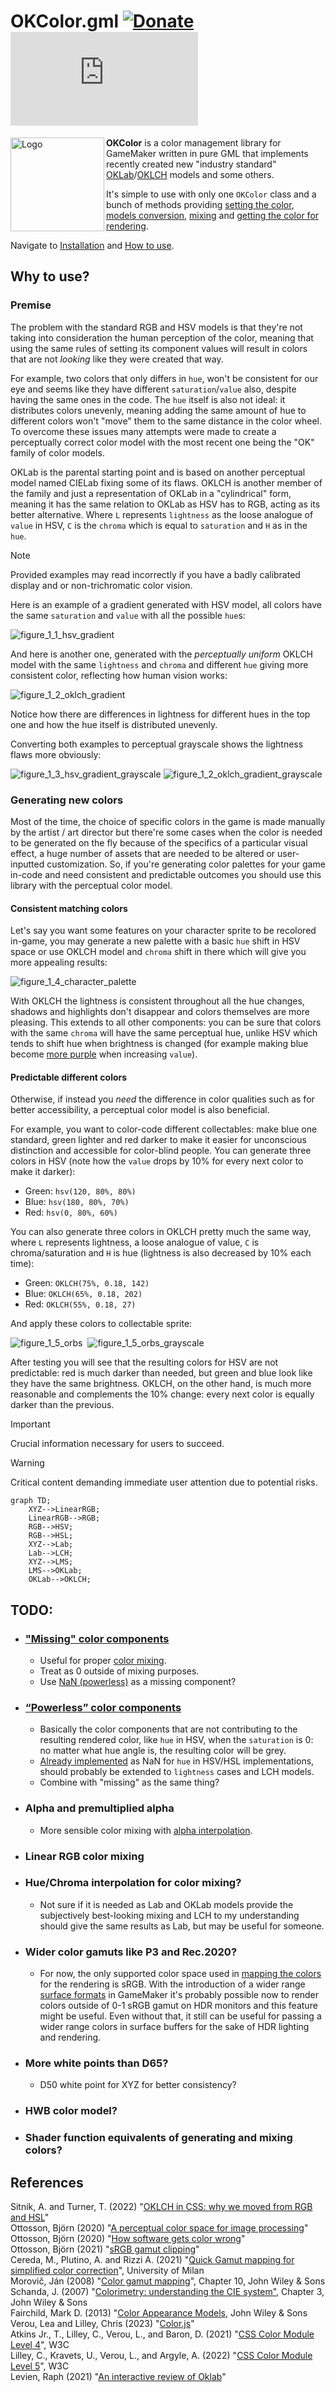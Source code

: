 # OKColor.gml [![Donate](https://img.shields.io/badge/donate-%E2%9D%A4-blue.svg)](https://musnik.itch.io/donate-me) [![License](https://img.shields.io/github/license/KeeVeeGames/OKColor.gml)](#!)
<img align="left" src="https://keevee.games/wp-content/uploads/2023/11/logo-300x300.png" alt="Logo" width="150">

**OKColor** is a color management library for GameMaker written in pure GML that implements recently created new "industry standard" [OKLab](https://bottosson.github.io/posts/oklab/)/[OKLCH](https://evilmartians.com/chronicles/oklch-in-css-why-quit-rgb-hsl) models and some others.

It's simple to use with only one `OKColor` class and a bunch of methods providing [setting the color](), [models conversion](), [mixing]() and [getting the color for rendering]().

Navigate to [Installation]() and [How to use]().

## Why to use?

### Premise

The problem with the standard RGB and HSV models is that they're not taking into consideration the human perception of the color, meaning that using the same rules of setting its component values will result in colors that are not *looking* like they were created that way.

For example, two colors that only differs in `hue`, won't be consistent for our eye and seems like they have different `saturation`/`value` also, despite having the same ones in the code. The `hue` itself is also not ideal: it distributes colors unevenly, meaning adding the same amount of hue to different colors won't "move" them to the same distance in the color wheel. To overcome these issues many attempts were made to create a perceptually correct color model with the most recent one being the "OK" family of color models.

OKLab is the parental starting point and is based on another perceptual model named CIELab fixing some of its flaws. OKLCH is another member of the family and just a representation of OKLab in a "cylindrical" form, meaning it has the same relation to OKLab as HSV has to RGB, acting as its better alternative. Where `L` represents `lightness` as the loose analogue of `value` in HSV, `C` is the `chroma` which is equal to `saturation` and `H` as in the `hue`.  

> [!NOTE]
> Provided examples may read incorrectly if you have a badly calibrated display and or non-trichromatic color vision.

Here is an example of a gradient generated with HSV model, all colors have the same `saturation` and `value` with all the possible `hue`s:

![figure_1_1_hsv_gradient](https://github.com/KeeVeeGames/OKColor.gml/assets/10993317/9489a697-3c70-4807-99c1-e3faeff79839)

And here is another one, generated with the *perceptually uniform* OKLCH model with the same `lightness` and `chroma` and different `hue` giving more consistent color, reflecting how human vision works:

![figure_1_2_oklch_gradient](https://github.com/KeeVeeGames/OKColor.gml/assets/10993317/b04bf7ce-a1c1-44b9-b8fe-39b75e650b45)

Notice how there are differences in lightness for different hues in the top one and how the hue itself is distributed unevenly.

Converting both examples to perceptual grayscale shows the lightness flaws more obviously:

![figure_1_3_hsv_gradient_grayscale](https://github.com/KeeVeeGames/OKColor.gml/assets/10993317/7c273b8d-2890-4233-bab1-72c0fb377989)
![figure_1_2_oklch_gradient_grayscale](https://github.com/KeeVeeGames/OKColor.gml/assets/10993317/6fd99282-6c9f-4bbb-bde6-bb43e9b1ff77)

### Generating new colors

Most of the time, the choice of specific colors in the game is made manually by the artist / art director but there're some cases when the color is needed to be generated on the fly because of the specifics of a particular visual effect, a huge number of assets that are needed to be altered or user-inputted customization. So, if you're generating color palettes for your game in-code and need consistent and predictable outcomes you should use this library with the perceptual color model.

#### Consistent matching colors

Let's say you want some features on your character sprite to be recolored in-game, you may generate a new palette with a basic `hue` shift in HSV space or use OKLCH model and `chroma` shift in there which will give you more appealing results:

![figure_1_4_character_palette](https://github.com/KeeVeeGames/OKColor.gml/assets/10993317/8fb9fc13-f448-4701-b177-2147f413bb55)

With OKLCH the lightness is consistent throughout all the hue changes, shadows and highlights don't disappear and colors themselves are more pleasing. This extends to all other components: you can be sure that colors with the same `chroma` will have the same perceptual hue, unlike HSV which tends to shift hue when brightness is changed (for example making blue become [more purple]() when increasing `value`).

#### Predictable different colors

Otherwise, if instead you *need* the difference in color qualities such as for better accessibility, a perceptual color model is also beneficial.

For example, you want to color-code different collectables: make blue one standard, green lighter and red darker to make it easier for unconscious distinction and accessible for color-blind people. You can generate three colors in HSV (note how the `value` drops by 10% for every next color to make it darker):

* Green: `hsv(120, 80%, 80%)`
* Blue: `hsv(180, 80%, 70%)`
* Red: `hsv(0, 80%, 60%)`

You can also generate three colors in OKLCH pretty much the same way, where `L` represents lightness, a loose analogue of value, `C` is chroma/saturation and `H` is hue (lightness is also decreased by 10% each time):

* Green: `OKLCH(75%, 0.18, 142)`
* Blue: `OKLCH(65%, 0.18, 202)`
* Red: `OKLCH(55%, 0.18, 27)`

And apply these colors to collectable sprite:

![figure_1_5_orbs](https://github.com/KeeVeeGames/OKColor.gml/assets/10993317/503a0915-285a-4266-8688-f5b21524cf71)&nbsp;
![figure_1_5_orbs_grayscale](https://github.com/KeeVeeGames/OKColor.gml/assets/10993317/d5c64c46-bae9-438c-b108-69a72044b9e1)


After testing you will see that the resulting colors for HSV are not predictable: red is much darker than needed, but green and blue look like they have the same brightness. OKLCH, on the other hand, is much more reasonable and complements the 10% change: every next color is equally darker than the previous.

> [!IMPORTANT]
> Crucial information necessary for users to succeed.

> [!WARNING]
> Critical content demanding immediate user attention due to potential risks.

```mermaid
graph TD;
    XYZ-->LinearRGB;
    LinearRGB-->RGB;
    RGB-->HSV;
    RGB-->HSL;
    XYZ-->Lab;
    Lab-->LCH;
    XYZ-->LMS;
    LMS-->OKLab;
    OKLab-->OKLCH;
```

## TODO:
* ### ["Missing" color components](https://www.w3.org/TR/css-color-4/#missing)
  * Useful for proper [color mixing](https://www.w3.org/TR/css-color-4/#interpolation-missing).
  * Treat as 0 outside of mixing purposes.
  * Use [NaN (powerless)]() as a missing component?
* ### [“Powerless” color components](https://www.w3.org/TR/css-color-4/#powerless)
  * Basically the color components that are not contributing to the resulting rendered color, like `hue` in HSV, when the `saturation` is 0: no matter what hue angle is, the resulting color will be grey.
  * [Already implemented]() as NaN for `hue` in HSV/HSL implementations, should probably be extended to `lightness` cases and LCH models.
  * Combine with "missing" as the same thing?
* ### Alpha and premultiplied alpha
  * More sensible color mixing with [alpha interpolation](https://www.w3.org/TR/css-color-4/#interpolation-alpha).
* ### Linear RGB color mixing
* ### Hue/Chroma interpolation for color mixing?
  * Not sure if it is needed as Lab and OKLab models provide the subjectively best-looking mixing and LCH to my understanding should give the same results as Lab, but may be useful for someone.
* ### Wider color gamuts like P3 and Rec.2020?
  * For now, the only supported color space used in [mapping the colors]() for the rendering is sRGB. With the introduction of a wider range [surface formats](https://manual.yoyogames.com/GameMaker_Language/GML_Reference/Drawing/Surfaces/surface_create.htm) in GameMaker it's probably possible now to render colors outside of 0-1 sRGB gamut on HDR monitors and this feature might be useful. Even without that, it still can be useful for passing a wider range colors in surface buffers for the sake of HDR lighting and rendering.
* ### More white points than D65?
  * D50 white point for XYZ for better consistency?
* ### HWB color model?
* ### Shader function equivalents of generating and mixing colors?

## References
Sitnik, A. and Turner, T. (2022) "[OKLCH in CSS: why we moved from RGB and HSL](https://evilmartians.com/chronicles/oklch-in-css-why-quit-rgb-hsl)"  
Ottosson, Björn (2020) "[A perceptual color space for image processing](https://bottosson.github.io/posts/oklab/)"  
Ottosson, Björn (2020) "[How software gets color wrong](https://bottosson.github.io/posts/gamutclipping/)"  
Ottosson, Björn (2021) "[sRGB gamut clipping](https://bottosson.github.io/posts/oklab/)"  
Cereda, M., Plutino, A. and Rizzi A. (2021) "[Quick Gamut mapping for simplified color correction](https://jcolore.gruppodelcolore.it/ojs/index.php/CCSJ/article/view/CCSJ.130209)", University of Milan  
Morovič, Ján (2008) "[Color gamut mapping](https://onlinelibrary.wiley.com/doi/book/10.1002/9780470758922)", Chapter 10, John Wiley & Sons  
Schanda, J. (2007) "[Colorimetry: understanding the CIE system"](https://onlinelibrary.wiley.com/doi/book/10.1002/9780470175637), Chapter 3, John Wiley & Sons  
Fairchild, Mark D. (2013) "[Color Appearance Models](https://onlinelibrary.wiley.com/doi/book/10.1002/9781118653128), John Wiley & Sons  
Verou, Lea and Lilley, Chris (2023) "[Color.js](https://github.com/LeaVerou/color.js)"  
Atkins Jr., T., Lilley, C., Verou, L., and Baron, D. (2021) "[CSS Color Module Level 4](https://www.w3.org/TR/css-color-4/)", W3C  
Lilley, C., Kravets, U., Verou, L., and Argyle, A. (2022) "[CSS Color Module Level 5](https://www.w3.org/TR/css-color-5/)", W3C  
Levien, Raph (2021) "[An interactive review of Oklab](https://raphlinus.github.io/color/2021/01/18/oklab-critique.html)"
